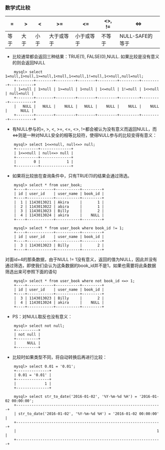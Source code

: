 ### 数学式比较
| = | > | < | >= | <= | <>, != | <=> |
| ----- | ----- | ----- | ----- | ----- | ----- | ----- |
| 等于|	大于 |	小于 | 大于或等于 |	小于或等于 | 不等于 |	NULL-SAFE的等于 |

* 比较通常都会返回三种结果：TRUE(1), FALSE(0),NULL. 如果比较是没有意义的则会返回NULL
```
	mysql> select 1=null,1>null,1>=null,1<null,1<=null,1!=null,1<>null,null=null;
	+--------+--------+---------+--------+---------+---------+---------+-----------+
	| 1=null | 1>null | 1>=null | 1<null | 1<=null | 1!=null | 1<>null | null=null |
	+--------+--------+---------+--------+---------+---------+---------+-----------+
	|   NULL |   NULL |    NULL |   NULL |    NULL |    NULL |    NULL |      NULL |
	+--------+--------+---------+--------+---------+---------+---------+-----------+
```

* 有NULL参与的=, >, <, >=, <=, <>, !=都会被认为没有意义而返回NULL，而<=>则是一种对NULL安全的相等比较符，使得NULL参与的比较变得有意义：

```
	mysql> select 1<=>null, null<=> null;
	+----------+--------------+
	| 1<=>null | null<=> null |
	+----------+--------------+
	|        0 |            1 |
	+----------+--------------+
```
* 如果将比较放在查询条件中，只有TRUE(1)的结果会通过筛选。

```
	mysql> select * from user_book;
	+----+------------+-----------+---------+
	| id | user_id    | user_name | book_id |
	+----+------------+-----------+---------+
	|  1 | 1143013021 | Akira     |       1 |
	|  2 | 1143013022 | abira     |       1 |
	|  3 | 1143013023 | Billy     |       2 |
	|  4 | 1143013024 | akira     |    NULL |
	+----+------------+-----------+---------+
```
```
	mysql> select * from user_book where book_id != 1;
	+----+------------+-----------+---------+
	| id | user_id    | user_name | book_id |
	+----+------------+-----------+---------+
	|  3 | 1143013023 | Billy     |       2 |
	+----+------------+-----------+---------+
```
对面id=4的那条数据，由于NULL != 1没有意义，返回的值为NULL，因此并没有通过筛选，即使我们会认为这条数据的book_id并不是1，如果也需要将此条数据筛选出来可参照下面的语句

```
	mysql> select * from user_book where not book_id <=> 1;
	+----+------------+-----------+---------+
	| id | user_id    | user_name | book_id |
	+----+------------+-----------+---------+
	|  3 | 1143013023 | Billy     |       2 |
	|  4 | 1143013024 | akira     |    NULL |
	+----+------------+-----------+---------+
```

* PS：对NULL取反也没有意义：

```
	mysql> select not null;
	+----------+
	| not null |
	+----------+
	|     NULL |
	+----------+
```
* 比较时如果类型不同，将自动转换后再进行比较：
```
	mysql> select 0.01 = '0.01';
	+---------------+
	| 0.01 = '0.01' |
	+---------------+
	|             1 |
	+---------------+
```
```
	mysql> select str_to_date('2016-01-02', '%Y-%m-%d %H') = '2016-01-02 00:00:00';
	+------------------------------------------------------------------+
	| str_to_date('2016-01-02', '%Y-%m-%d %H') = '2016-01-02 00:00:00' |
	+------------------------------------------------------------------+
	|                                                                1 |
	+------------------------------------------------------------------+
```
